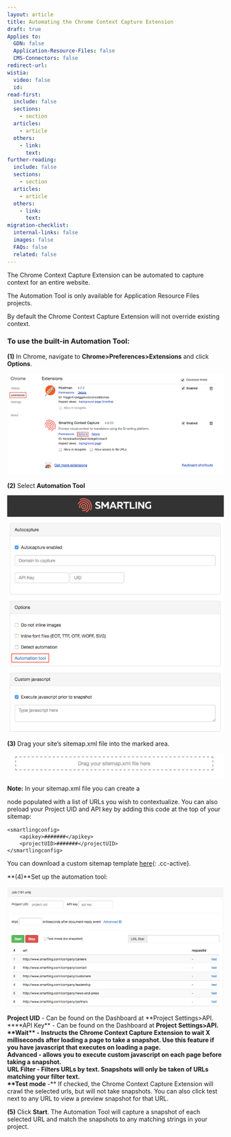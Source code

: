 ```yaml
---
layout: article
title: Automating the Chrome Context Capture Extension
draft: true
Applies to:
  GDN: false
  Application-Resource-Files: false
  CMS-Connectors: false
redirect-url:
wistia:
  video: false
  id:
read-first:
  include: false
  sections:
    - section
  articles:
    - article
  others:
    - link:
      text:
further-reading:
  include: false
  sections:
    - section
  articles:
    - article
  others:
    - link:
      text:
migration-checklist:
  internal-links: false
  images: false
  FAQs: false
  related: false
---
```



The Chrome Context Capture Extension can be automated to capture context for an entire website.

The Automation Tool is only available for Application Resource Files projects.

By default the Chrome Context Capture Extension will not override existing context.

### To use the built-in Automation Tool:

**(1)** In Chrome, navigate to **Chrome&gt;Preferences&gt;Extensions** and click **Options**.

![](/uploads/versions/extensions-2---x----918-428x---.png)

**(2)** Select **Automation Tool**

![](/uploads/versions/smartling_context_snapshot_options-1---x----688-752x---.png)

**(3)** Drag your site’s sitemap.xml file into the marked area.

![](/uploads/versions/smartling_context_snapshot_options-2---x----1247-141x---.png)

**Note:** In your sitemap.xml file you can create a

<url-list> node populated with a list of URLs you wish to contextualize. You can also preload your Project UID and API key by adding this code at the top of your sitemap:</url-list>

```
<smartlingconfig>
    <apikey>#######</apikey>
    <projectUID>#######</projectUID>
</smartlingconfig>
```

You can download a custom sitemap template [here](){: .cc-active}.

**(4)**Set up the automation tool:

![](/uploads/versions/smartling_context_snapshot_options-3---x----946-525x---.png)

**Project UID** - Can be found on the Dashboard at **Project Settings&gt;API.
****API Key\*\* - Can be found on the Dashboard at **Project Settings&gt;API.
<br>\*\***Wait\*\* - Instructs the Chrome Context Capture Extension to wait X milliseconds after loading a page to take a snapshot. Use this feature if you have javascript that executes on loading a page.
<br>**Advanced** - allows you to execute custom javascript on each page before taking a snapshot.
<br>**URL Filter** - Filters URLs by text. Snapshots will only be taken of URLs matching your filter text.
<br>**\*\*Test mode** -\*\* If checked, the Chrome Context Capture Extension will crawl the selected urls, but will not take snapshots. You can also click test next to any URL to view a preview snapshot for that URL.

**(5)** Click **Start**. The Automation Tool will capture a snapshot of each selected URL and match the snapshots to any matching strings in your project.
